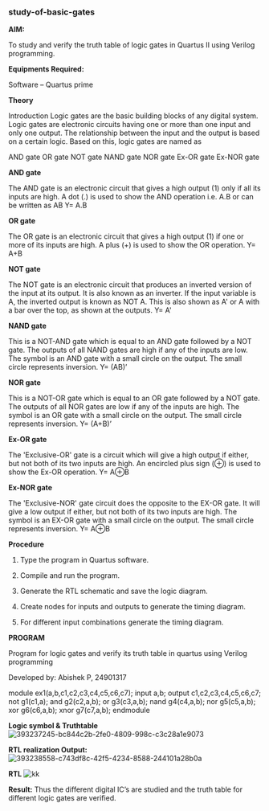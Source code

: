 ### study-of-basic-gates

**AIM:** 

To study and verify the truth table of logic gates in Quartus II using Verilog programming.

**Equipments Required:**

Software – Quartus prime 

**Theory**

Introduction Logic gates are the basic building blocks of any digital system. Logic gates are electronic circuits having one or more than one input and only one output. The relationship between the input and the output is based on a certain logic. Based on this, logic gates are named as

AND gate OR gate NOT gate NAND gate NOR gate Ex-OR gate Ex-NOR gate

**AND gate**

The AND gate is an electronic circuit that gives a high output (1) only if all its inputs are high. A dot (.) is used to show the AND operation i.e. A.B or can be written as AB
Y= A.B

**OR gate** 

The OR gate is an electronic circuit that gives a high output (1) if one or more of its inputs are high. A plus (+) is used to show the OR operation.
Y= A+B

**NOT gate**

The NOT gate is an electronic circuit that produces an inverted version of the input at its output. It is also known as an inverter. If the input variable is A, the inverted output is known as NOT A. This is also shown as A' or A with a bar over the top, as shown at the outputs.
Y= A'

**NAND gate**

This is a NOT-AND gate which is equal to an AND gate followed by a NOT gate. The outputs of all NAND gates are high if any of the inputs are low. The symbol is an AND gate with a small circle on the output. The small circle represents inversion.
Y= (AB)’

**NOR gate**

This is a NOT-OR gate which is equal to an OR gate followed by a NOT gate. The outputs of all NOR gates are low if any of the inputs are high. The symbol is an OR gate with a small circle on the output. The small circle represents inversion.
Y= (A+B)’

**Ex-OR gate**

The 'Exclusive-OR' gate is a circuit which will give a high output if either, but not both of its two inputs are high. An encircled plus sign (⊕) is used to show the Ex-OR operation.
Y= A⊕B

**Ex-NOR gate**

The 'Exclusive-NOR' gate circuit does the opposite to the EX-OR gate. It will give a low output if either, but not both of its two inputs are high. The symbol is an EX-OR gate with a small circle on the output. The small circle represents inversion.
Y= A⊕B

**Procedure** 

1.	Type the program in Quartus software.

2.	Compile and run the program.

3.	Generate the RTL schematic and save the logic diagram.

4.	Create nodes for inputs and outputs to generate the timing diagram.

5.	For different input combinations generate the timing diagram.


**PROGRAM**

Program for logic gates and verify its truth table in quartus using Verilog programming

 Developed by: Abishek P, 24901317
 
module ex1(a,b,c1,c2,c3,c4,c5,c6,c7);
input a,b;
output c1,c2,c3,c4,c5,c6,c7;
not g1(c1,a);
and g2(c2,a,b);
or g3(c3,a,b);
nand g4(c4,a,b);
nor g5(c5,a,b);
xor g6(c6,a,b);
xnor g7(c7,a,b);
endmodule
 
**Logic symbol & Truthtable**
![393237245-bc844c2b-2fe0-4809-998c-c3c28a1e9073](https://github.com/user-attachments/assets/d23dc30a-29b3-4d53-adbd-836d37e7bf32)

**RTL realization Output:** 
![393238558-c743df8c-42f5-4234-8588-244101a28b0a](https://github.com/user-attachments/assets/4a8f7903-e513-4e12-883e-0fb63c17d7df)

**RTL**
![kk](https://github.com/user-attachments/assets/eec6562a-bc22-45e9-bb12-601d8263a37a)

**Result:**
Thus the different digital IC’s are studied and the truth table for different logic gates are verified.

